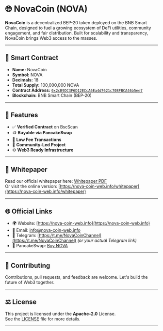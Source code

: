 # 🌐 NovaCoin (NOVA)

**NovaCoin** is a decentralized BEP-20 token deployed on the BNB Smart Chain, designed to fuel a growing ecosystem of DeFi utilities, community engagement, and fair distribution. Built for scalability and transparency, NovaCoin brings Web3 access to the masses.

---

## 🔗 Smart Contract

- **Name:** NovaCoin  
- **Symbol:** NOVA  
- **Decimals:** 18  
- **Total Supply:** 100,000,000 NOVA  
- **Contract Address:** [`0x2cB9DC3F6D12ECcA6Ea4d7621c70BFBCA46b5ee7`](https://bscscan.com/token/0x2cB9DC3F6D12ECcA6Ea4d7621c70BFBCA46b5ee7)  
- **Blockchain:** BNB Smart Chain (BEP-20)

---

## 🚀 Features

- ✅ **Verified Contract** on BscScan  
- 🪙 **Buyable via PancakeSwap**  
- 💸 **Low Fee Transactions**  
- 🔐 **Community-Led Project**  
- ⚙️ **Web3 Ready Infrastructure**

---

## 📄 Whitepaper

Read our official whitepaper here: [Whitepaper PDF](https://nova-coin-web.info/whitepaper.pdf)  
Or visit the online version: [https://nova-coin-web.info/whitepaper](https://nova-coin-web.info/whitepaper)

---

## 🌐 Official Links

- 🌍 Website: [https://nova-coin-web.info](https://nova-coin-web.info)  
- 📩 Email: info@nova-coin-web.info  
- 📢 Telegram: [https://t.me/NovaCoinChannel](https://t.me/NovaCoinChannel) *(or your actual Telegram link)*  
- 🛒 PancakeSwap: [Buy NOVA](https://pancakeswap.finance/swap?outputCurrency=0x2cB9DC3F6D12ECcA6Ea4d7621c70BFBCA46b5ee7)

---

## 🤝 Contributing

Contributions, pull requests, and feedback are welcome. Let's build the future of Web3 together.

---

## ⚖️ License

This project is licensed under the **Apache-2.0** License.  
See the [LICENSE](LICENSE) file for more details.

---
